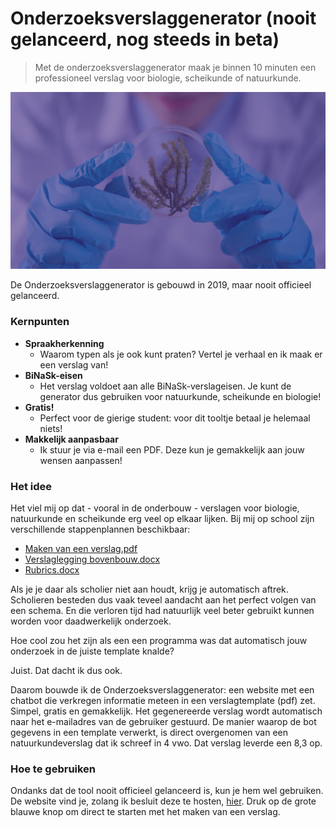 # Onderzoeksverslaggenerator (nooit gelanceerd, nog steeds in beta)
> Met de onderzoeksverslaggenerator maak je binnen 10 minuten een professioneel verslag voor biologie, scheikunde of natuurkunde.

![](/img/bg-pattern.png)

De Onderzoeksverslaggenerator is gebouwd in 2019, maar nooit officieel gelanceerd.

### Kernpunten
- **Spraakherkenning**
  - Waarom typen als je ook kunt praten? Vertel je verhaal en ik maak er een verslag van!
- **BiNaSk-eisen**
  - Het verslag voldoet aan alle BiNaSk-verslageisen. Je kunt de generator dus gebruiken voor natuurkunde, scheikunde en biologie!
- **Gratis!**
  - Perfect voor de gierige student: voor dit tooltje betaal je helemaal niets!
- **Makkelijk aanpasbaar**
  - Ik stuur je via e-mail een PDF. Deze kun je gemakkelijk aan jouw wensen aanpassen!

### Het idee
Het viel mij op dat - vooral in de onderbouw - verslagen voor biologie, natuurkunde en scheikunde erg veel op elkaar lijken. Bij mij op school zijn verschillende stappenplannen beschikbaar:

- [Maken van een verslag.pdf](https://github.com/StachRedeker/Onderzoeksverslaggenerator/blob/main/Maken%20van%20een%20verslag%20(1).pdf)
- [Verslaglegging bovenbouw.docx](https://github.com/StachRedeker/Onderzoeksverslaggenerator/blob/main/verslaglegging%20bovenbouw%202019-2020.docx)
- [Rubrics.docx](https://github.com/StachRedeker/Onderzoeksverslaggenerator/blob/main/Rubrics.docx)

Als je je daar als scholier niet aan houdt, krijg je automatisch aftrek. Scholieren besteden dus vaak teveel aandacht aan het perfect volgen van een schema. En die verloren tijd had natuurlijk veel beter gebruikt kunnen worden voor daadwerkelijk onderzoek.

Hoe cool zou het zijn als een een programma was dat automatisch jouw onderzoek in de juiste template knalde?

Juist. Dat dacht ik dus ook.

Daarom bouwde ik de Onderzoeksverslaggenerator: een website met een chatbot die verkregen informatie meteen in een verslagtemplate (pdf) zet. Simpel, gratis en gemakkelijk. Het gegenereerde verslag wordt automatisch naar het e-mailadres van de gebruiker gestuurd. De manier waarop de bot gegevens in een template verwerkt, is direct overgenomen van een natuurkundeverslag dat ik schreef in 4 vwo. Dat verslag leverde een 8,3 op.

### Hoe te gebruiken
Ondanks dat de tool nooit officieel gelanceerd is, kun je hem wel gebruiken. De website vind je, zolang ik besluit deze te hosten, [hier](https://vault.stachredeker.nl/verslag/). Druk op de grote blauwe knop om direct te starten met het maken van een verslag.
